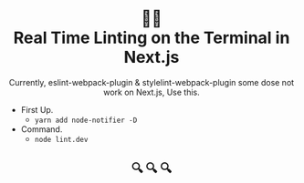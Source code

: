 <h1 align="center">
  🕵️‍♂️<br>
  Real Time Linting on the Terminal in Next.js
</h1>
<p align="center">Currently, eslint-webpack-plugin & stylelint-webpack-plugin some dose not work on Next.js, Use this.</p>

- First Up.
  - `yarn add node-notifier -D`
- Command.
  - `node lint.dev`

<h2 align="center">🔍 🔍 🔍</h2>
